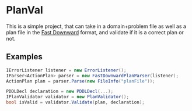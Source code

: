 # PlanVal

This is a simple project, that can take in a domain+problem file as well as a plan file in the [Fast Downward](https://www.fast-downward.org/) format, and validate if it is a correct plan or not.

## Examples
```csharp
IErrorListener listener = new ErrorListener();
IParser<ActionPlan> parser = new FastDownwardPlanParser(listener);
ActionPlan plan = parser.Parse(new FileInfo("planFile"));

PDDLDecl declaration = new PDDLDecl(...);
IPlanValidator validator = new PlanValidator();
bool isValid = validator.Validate(plan, declaration);
```